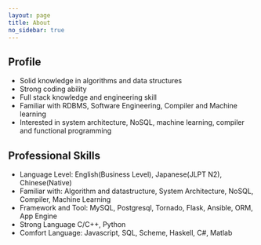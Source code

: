 ```yaml
---
layout: page
title: About
no_sidebar: true
---
```


## Profile ##

- Solid knowledge in algorithms and data structures
- Strong coding ability
- Full stack knowledge and engineering skill
- Familiar with RDBMS, Software Engineering, Compiler and Machine learning
- Interested in system architecture, NoSQL, machine learning, compiler and functional programming

## Professional Skills ##
- Language Level: English(Business Level), Japanese(JLPT N2), Chinese(Native)
- Familiar with: Algorithm and datastructure, System Architecture, NoSQL, Compiler, Machine Learning
- Framework and Tool: MySQL, Postgresql, Tornado, Flask, Ansible, ORM, App Engine
- Strong Language C/C++, Python
- Comfort Language: Javascript, SQL, Scheme, Haskell, C#, Matlab

[1]: http://jp.linkedin.com/in/shuaizhao
